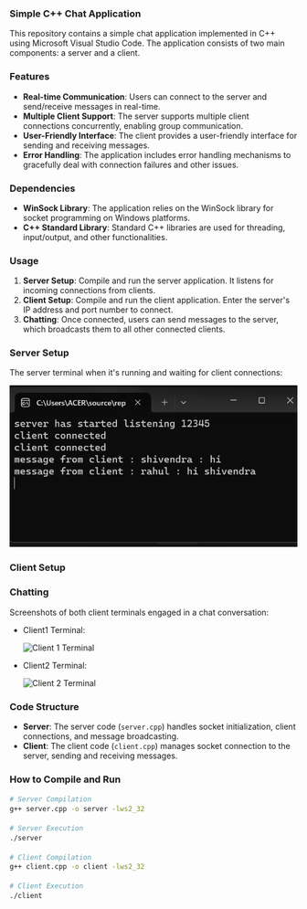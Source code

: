 ### Simple C++ Chat Application

This repository contains a simple chat application implemented in C++ using Microsoft Visual Studio Code. The application consists of two main components: a server and a client.

### Features

- **Real-time Communication**: Users can connect to the server and send/receive messages in real-time.
- **Multiple Client Support**: The server supports multiple client connections concurrently, enabling group communication.
- **User-Friendly Interface**: The client provides a user-friendly interface for sending and receiving messages.
- **Error Handling**: The application includes error handling mechanisms to gracefully deal with connection failures and other issues.

### Dependencies

- **WinSock Library**: The application relies on the WinSock library for socket programming on Windows platforms.
- **C++ Standard Library**: Standard C++ libraries are used for threading, input/output, and other functionalities.

### Usage

1. **Server Setup**: Compile and run the server application. It listens for incoming connections from clients.
2. **Client Setup**: Compile and run the client application. Enter the server's IP address and port number to connect.
3. **Chatting**: Once connected, users can send messages to the server, which broadcasts them to all other connected clients.


### Server Setup

The server terminal when it's running and waiting for client connections:

![Server Terminal](https://github.com/LETME2X/CHAT-APPLICATION-USING-CPP/blob/541afd06bd902ccac0492ff5a3114578254def3b/server.png)

### Client Setup

### Chatting

Screenshots of both client terminals engaged in a chat conversation:

- Client1 Terminal:

  ![Client 1 Terminal](https://drive.google.com/file/d/1UIkT8omgdEAz9WGOFsDg-i4OYmuCRNr3/view?usp=sharing)

- Client2 Terminal:

  ![Client 2 Terminal](https://drive.google.com/file/d/1BtEubqDuQxq5tTVkFhFHzY4kTvCH3Bjd/view?usp=sharing)


### Code Structure

- **Server**: The server code (`server.cpp`) handles socket initialization, client connections, and message broadcasting.
- **Client**: The client code (`client.cpp`) manages socket connection to the server, sending and receiving messages.

### How to Compile and Run

```bash
# Server Compilation
g++ server.cpp -o server -lws2_32

# Server Execution
./server

# Client Compilation
g++ client.cpp -o client -lws2_32

# Client Execution
./client


